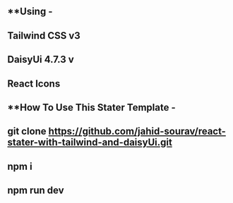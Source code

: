 ## \*\*Using -

## Tailwind CSS v3

## DaisyUi 4.7.3 v

## React Icons

## \*\*How To Use This Stater Template -

## git clone https://github.com/jahid-sourav/react-stater-with-tailwind-and-daisyUi.git

## npm i

## npm run dev
